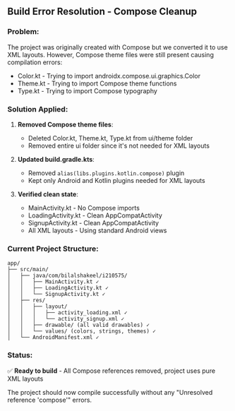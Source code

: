 ## Build Error Resolution - Compose Cleanup

### Problem:
The project was originally created with Compose but we converted it to use XML layouts. However, Compose theme files were still present causing compilation errors:
- Color.kt - Trying to import androidx.compose.ui.graphics.Color
- Theme.kt - Trying to import Compose theme functions
- Type.kt - Trying to import Compose typography

### Solution Applied:

1. **Removed Compose theme files**:
   - Deleted Color.kt, Theme.kt, Type.kt from ui/theme folder
   - Removed entire ui folder since it's not needed for XML layouts

2. **Updated build.gradle.kts**:
   - Removed `alias(libs.plugins.kotlin.compose)` plugin
   - Kept only Android and Kotlin plugins needed for XML layouts

3. **Verified clean state**:
   - MainActivity.kt - No Compose imports
   - LoadingActivity.kt - Clean AppCompatActivity
   - SignupActivity.kt - Clean AppCompatActivity
   - All XML layouts - Using standard Android views

### Current Project Structure:
```
app/
├── src/main/
│   ├── java/com/bilalshakeel/i210575/
│   │   ├── MainActivity.kt ✓
│   │   ├── LoadingActivity.kt ✓
│   │   └── SignupActivity.kt ✓
│   ├── res/
│   │   ├── layout/
│   │   │   ├── activity_loading.xml ✓
│   │   │   └── activity_signup.xml ✓
│   │   ├── drawable/ (all valid drawables) ✓
│   │   └── values/ (colors, strings, themes) ✓
│   └── AndroidManifest.xml ✓
```

### Status: 
✅ **Ready to build** - All Compose references removed, project uses pure XML layouts

The project should now compile successfully without any "Unresolved reference 'compose'" errors.
